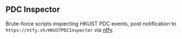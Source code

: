 ## PDC Inspector
Brute-force scripts inspecting HKUST PDC events, post notification to `https://ntfy.sh/HKUSTPDCInspector` via [ntfy](https://github.com/binwiederhier/ntfy).
